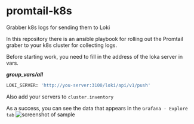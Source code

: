 # promtail-k8s
Grabber k8s logs for sending them to Loki


In this repository there is an ansible playbook for rolling out the Promtail graber to your k8s cluster for collecting logs.

Before starting work, you need to fill in the address of the loka server in vars.

***group_vars/all***
```bash
LOKI_SERVER: 'http://you-server:3100/loki/api/v1/push'
```

Also add your servers to `cluster.inventory`

As a success, you can see the data that appears in the `Grafana - Explore tab`
![screenshot of sample](https://i.gyazo.com/15fa324c04f851bf0b2896d4b8096214.png)